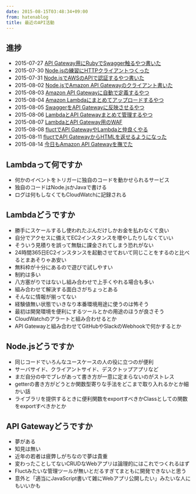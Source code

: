 ```yaml
---
date: 2015-08-15T03:48:34+09:00
from: hatenablog
title: 最近のAPI活動
---
```


<h2>進捗</h2>

<ul>
<li>2015-07-27 <a href="http://r7kamura.hatenablog.com/entry/2015/07/27/011614">API Gateway用にRubyでSwagger触るやつ書いた</a>
</li>
<li>2015-07-30 <a href="http://r7kamura.hatenablog.com/entry/2015/07/30/023001">Node.jsの練習にHTTPクライアントつくった</a>
</li>
<li>2015-07-31 <a href="http://r7kamura.hatenablog.com/entry/2015/07/31/024304">Node.jsでAWSのAPIで認証するやつ書いた</a>
</li>
<li>2015-08-02 <a href="http://r7kamura.hatenablog.com/entry/2015/08/02/052043">Node.jsでAmazon API Gatewayのクライアント書いた</a>
</li>
<li>2015-08-03 <a href="http://r7kamura.hatenablog.com/entry/2015/08/03/102704">Amazon API Gatewayに自動で定義するやつ</a>
</li>
<li>2015-08-04 <a href="http://r7kamura.hatenablog.com/entry/2015/08/04/015315">Amazon Lambdaにまとめてアップロードするやつ</a>
</li>
<li>2015-08-05 <a href="http://r7kamura.hatenablog.com/entry/2015/08/05/033656">SwaggerをAPI Gatewayに反映させるやつ</a>
</li>
<li>2015-08-06 <a href="http://r7kamura.hatenablog.com/entry/2015/08/06/025547">LambdaとAPI Gatewayまとめて管理するやつ</a>
</li>
<li>2015-08-07 <a href="http://r7kamura.hatenablog.com/entry/2015/08/07/033421">LambdaとAPI Gateway用のWAF</a>
</li>
<li>2015-08-08 <a href="http://r7kamura.hatenablog.com/entry/2015/08/08/233055">fluctでAPI GatewayやLambdaと仲良くやる</a>
</li>
<li>2015-08-11 <a href="http://r7kamura.hatenablog.com/entry/2015/08/11/031300">fluctでAPI GatewayからHTMLを返せるようになった</a>
</li>
<li>2015-08-14 <a href="http://r7kamura.hatenablog.com/entry/2015/08/14/043134">今日もAmazon API Gatewayを撫でた</a>
</li>
</ul>


<h2>Lambdaって何ですか</h2>

<ul>
<li>何かのイベントをトリガーに独自のコードを動かせられるサービス</li>
<li>独自のコードはNode.jsかJavaで書ける</li>
<li>ログは何もしなくてもCloudWatchに記録される</li>
</ul>


<h2>Lambdaどうですか</h2>

<ul>
<li>勝手にスケールするし使われたぶんだけしかお金を払わなくて良い</li>
<li>自分でアクセスに備えてEC2インスタンスを増やしたりしなくていい</li>
<li>そういう見積りを誤って無駄に課金されてしまう恐れがない</li>
<li>24時間365日EC2インスタンスを起動させておいて同じことをするのと比べるとまあそりゃあ安い</li>
<li>無料枠が十分にあるので遊びで試しやすい</li>
<li>制約は多い</li>
<li>八方塞がりではないし組み合わせで上手くやれる場合も多い</li>
<li>組み合わせて解決する面白さがちょっとある</li>
<li>そんなに情報が揃ってない</li>
<li>経験値無い状態でいきなり本番環境用途に使うのは怖そう</li>
<li>最初は開発環境を便利にするツールとかの用途のほうが良さそう</li>
<li>CloudWatchのアラートと組み合わせるとか</li>
<li>API Gatewayと組み合わせてGitHubやSlackのWebhookで何かするとか</li>
</ul>


<h2>Node.jsどうですか</h2>

<ul>
<li>同じコードでいろんなユースケースの人の役に立つのが便利</li>
<li>サーバサイド、クライアントサイド、デスクトップアプリなど</li>
<li>まだ自分の中でブレがあって書き方が一意に定まらないのがストレス</li>
<li>getterの書き方がどうとか関数型寄りな手法をどこまで取り入れるかとか細かい話</li>
<li>ライブラリを提供するときに便利関数をexportすべきかClassとしての関数をexportすべきかとか</li>
</ul>


<h2>API Gatewayどうですか</h2>

<ul>
<li>夢がある</li>
<li>知見は無い</li>
<li>近年の若者は疲弊しがちなので夢は貴重</li>
<li>変わったことしてないCRUDなWebアプリは論理的にはこれでつくれるはず</li>
<li>Fluctみたいな管理ツールが無いとだるすぎてまともに開発できないと思う</li>
<li>意外と「適当にJavaScript書いて雑にWebアプリ公開したい」みたいな人にもいいかも</li>
</ul>



